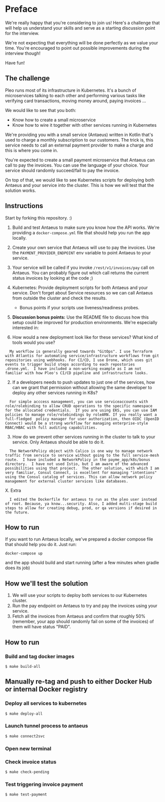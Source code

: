 # Preface

We're really happy that you're considering to join us! Here's a challenge that will help us understand your skills and serve as a starting discussion point for the interview.

We're not expecting that everything will be done perfectly as we value your time. You're encouraged to point out possible improvements during the interview though!

Have fun!

## The challenge

Pleo runs most of its infrastructure in Kubernetes. It's a bunch of microservices talking to each other and performing various tasks like verifying card transactions, moving money around, paying invoices ...

We would like to see that you both:
- Know how to create a small microservice
- Know how to wire it together with other services running in Kubernetes

We're providing you with a small service (Antaeus) written in Kotlin that's used to charge a monthly subscription to our customers. The trick is, this service needs to call an external payment provider to make a charge and this is where you come in.

You're expected to create a small payment microservice that Antaeus can call to pay the invoices. You can use the language of your choice. Your service should randomly succeed/fail to pay the invoice.

On top of that, we would like to see Kubernetes scripts for deploying both Antaeus and your service into the cluster. This is how we will test that the solution works.

## Instructions

Start by forking this repository. :)

1. Build and test Antaeus to make sure you know how the API works. We're providing a `docker-compose.yml` file that should help you run the app locally.
2. Create your own service that Antaeus will use to pay the invoices. Use the `PAYMENT_PROVIDER_ENDPOINT` env variable to point Antaeus to your service.
3. Your service will be called if you invoke `/rest/v1/invoices/pay` call on Antaeus. You can probably figure out which call returns the current status invoices by looking at the code ;)
4. Kubernetes: Provide deployment scripts for both Antaeus and your service. Don't forget about Service resources so we can call Antaeus from outside the cluster and check the results.
    - Bonus points if your scripts use liveness/readiness probes.
5. **Discussion bonus points:** Use the README file to discuss how this setup could be improved for production environments. We're especially interested in:

  1. How would a new deployment look like for these services? What kind of tools would you use?
```
  My workflow is generally geared towards "GitOps". I use Terraform with Atlantis for automating service/infrastructure workflows from git repositories using webhooks. For CI/CD, I use Drone, which uses git events to trigger build steps according to each repostories .drone.yml.  I have included a non-working example as I am not familiar with how Pleo's CI/CD pipeline and infrastructure looks.
```

  2. If a developers needs to push updates to just one of the services, how can we grant that permission without allowing the same developer to deploy any other services running in K8s?
```
  For simple acccess management, you can use serviceaccounts with role/rolebinding to allow CRUD operations to the specific namespace for the allocated credentials.  If you are using EKS, you can use IAM policies to manage role/rolebindings by roleARN. If you really want a full-fledged  policy manager for user authorization, then OIDC (OpenID Connect) would be a strong workflow for managing enterprise-style RBAC/HBAC with full auditing capabilities.
```

  3. How do we prevent other services running in the cluster to talk to your service. Only Antaeus should be able to do it.
```
  The NetworkPolicy object with Calico is one way to manage network traffic from service to service without going to the full service-mesh route.  I have included a NetworkPolicy in the payme_app/k8s/bonus directory.  I have not used Istio, but I am aware of the advanced possibilities using that project.  The other solution, with which I am very familiar, Consul Connect, is excellent for managing "intentions" using the Consul catalog of services. This can allow network policy management for external cluster services like databases.
```
  X. Extra
```
  I edited the Dockerfile for antaeus to run as the pleo user instead of root. Because, ya know...security. Also, I added multi-stage build steps to allow for creating debug, prod, or qa versions if desired in the future.
```

## How to run

If you want to run Antaeus locally, we've prepared a docker compose file that should help you do it. Just run:
```
docker-compose up
```
and the app should build and start running (after a few minutes when gradle does its job)

## How we'll test the solution

1. We will use your scripts to deploy both services to our Kubernetes cluster.
2. Run the pay endpoint on Antaeus to try and pay the invoices using your service.
3. Fetch all the invoices from Antaeus and confirm that roughly 50% (remember, your app should randomly fail on some of the invoices) of them will have status "PAID".


## How to run 

### Build and tag docker images
```
$ make build-all
```

## Manually re-tag and push to either Docker Hub or internal Docker registry


### Deploy all services to kubernetes
```
$ make deploy-all
```

### Launch tunnel process to antaeus
```
$ make connect2svc
```

### Open new terminal

### Check invoice status
```
$ make check-pending
```

### Test triggering invoice payment
```
$ make test-payment
```
